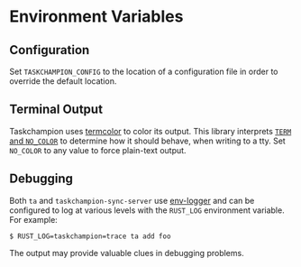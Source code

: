 # Environment Variables

## Configuration

Set `TASKCHAMPION_CONFIG` to the location of a configuration file in order to override the default location.

## Terminal Output

Taskchampion uses [termcolor](https://github.com/BurntSushi/termcolor) to color its output.
This library interprets [`TERM` and `NO_COLOR`](https://github.com/BurntSushi/termcolor#automatic-color-selection) to determine how it should behave, when writing to a tty.
Set `NO_COLOR` to any value to force plain-text output.

## Debugging

Both `ta` and `taskchampion-sync-server` use [env-logger](https://docs.rs/env_logger) and can be configured to log at various levels with the `RUST_LOG` environment variable.
For example:
```shell
$ RUST_LOG=taskchampion=trace ta add foo
```

The output may provide valuable clues in debugging problems.
